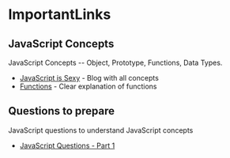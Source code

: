 # ImportantLinks

## JavaScript Concepts

JavaScript Concepts -- Object, Prototype, Functions, Data Types.

  - [JavaScript is Sexy] - Blog with all concepts
  - [Functions] - Clear explanation of functions

## Questions to prepare
JavaScript questions to understand JavaScript concepts
   - [JavaScript Questions - Part 1]
















[JavaScript is Sexy]: <http://javascriptissexy.com/>
[JavaScript Questions - Part 1]: <http://kourge.net/node/130>
[Functions]: <http://kangax.github.io/nfe/>
  
  



